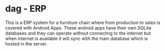 # dag - ERP
This is a ERP system for a furniture chain where from production to sales is covered with Android Apps. These android apps have their own SQLite databases and they can operate without connecting to the internet but when internet is available it will sync with the main database which is hosted in the server.

